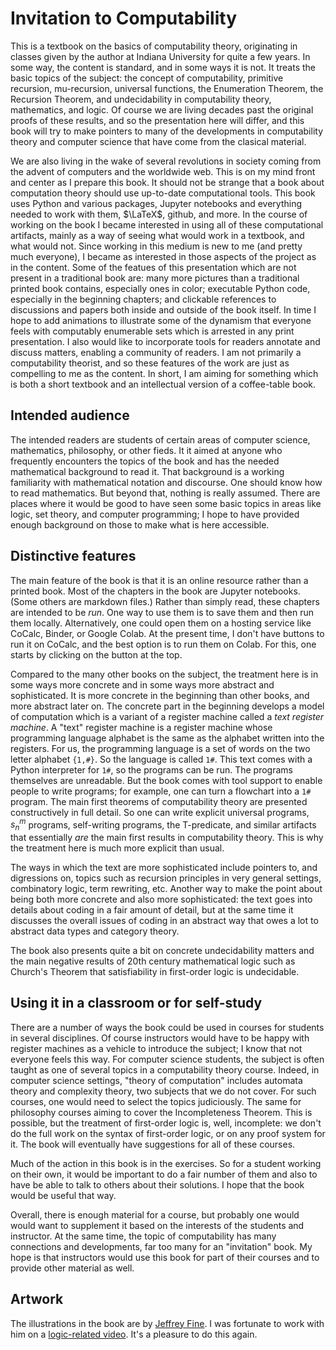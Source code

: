 # Invitation to Computability 

This is a textbook on the basics of computability theory, originating in classes given by the author 
at Indiana University for quite a few years.  In some way, the content is standard, and in some ways it is 
not. It treats the basic topics of the subject: the concept of computability, primitive recursion, 
mu-recursion, universal functions, the Enumeration Theorem, the Recursion Theorem, and undecidability in 
computability theory, mathematics, and logic.  Of course we are living decades past the original proofs of 
these results, and so the presentation here will differ, and this book will try to make pointers to many of the 
developments in computability theory and computer science that have come from the clasical material.

We are also living in the wake of several revolutions in society coming from the advent of computers and the 
worldwide web.  This is on my mind front and center as I prepare this book.  It should not be strange that a 
book about computation theory should use up-to-date computational tools. This book uses Python and various 
packages, Jupyter notebooks and everything needed to work with them, $\LaTeX$, github, and more.  In the 
course of working on the book I became interested in using all of these computational artifacts, mainly as a 
way of seeing what would work in a textbook, and what would not. Since working in this medium is new to me 
(and pretty much everyone), I became as interested in those aspects of the project as in the content.  Some of the featues of  this presentation which are not present in a traditional book are: many more pictures than
a traditional printed book contains, especially ones in color;  executable Python code, especially in the beginning chapters; and clickable references to discussions and papers both inside and outside of the book 
itself. In time I hope to add animations to illustrate some of the dynamism that everyone feels with computably 
enumerable sets which is arrested in any print presentation.
I also would like to incorporate tools for readers annotate and discuss matters, enabling a community of 
readers.  I am not primarily a computability theorist, and so these features of the work are just as 
compelling to me as the content.  In short, I am aiming for something which is both a short textbook and 
an intellectual version of a coffee-table book.

## Intended audience

The intended readers are students of certain areas of computer science, mathematics, philosophy, or other fieds.
It it aimed at anyone who frequently encounters the topics of the book and has the needed mathematical background to
read it.  That background is a working familiarity with mathematical notation and discourse.   One should know
how to read mathematics.  But beyond that, nothing is really assumed.  There are places where it would be good to
have seen some basic topics in areas like logic, set theory, and computer programming; I hope to have provided
enough background on those to make what is here accessible.

## Distinctive features

The main feature of the book is that it is an online resource rather than a printed book.
Most of the chapters in the book are Jupyter notebooks. (Some others are markdown files.)
Rather than simply read, these chapters are intended to  be *run*. One way to use them is to save them and then run them locally.  Alternatively, one could open them  on a hosting service like CoCalc, Binder, or Google Colab. At the present time, I don't have buttons to run it on CoCalc, and the best option is to run them on Colab.  For this, one starts by clicking on the button at the top. 

Compared to the many other books on the subject, the treatment here is in some ways more concrete and in some ways more abstract and sophisticated.  It is more concrete in the beginning than other books, and more abstract later on.  The concrete part in the beginning develops a model of computation which is a variant of a register machine called a *text register machine*.  A "text" register machine is a register machine whose programming language alphabet is the same as the alphabet written into the registers.  For us, the programming language is a set of words on the two letter alphabet ```{1,#}```.  So the language is called ```1#```. This text comes with a Python interpreter for ```1#```, so the programs can be run.  The programs themselves are unreadable.  But the book comes with tool support to enable people to write programs; for example, one can turn a flowchart into a  ```1#``` program.      The main first theorems of computability theory are presented constructively in full detail.   So one can write explicit universal programs, $s^m_n$ programs, self-writing programs, the T-predicate, and similar artifacts that essentially *are* the main first results in computability theory.  This is why the treatment here is much more explicit than usual. 

The ways in which the text are more sophisticated include pointers to, and digressions on, topics such as recursion principles in very general settings, combinatory logic, term rewriting, etc.
Another way to make the point about being both more concrete and also more sophisticated: the text goes into details about coding in a fair amount of detail, but at the same time it discusses the overall issues of coding in an abstract way that owes a lot to abstract data types and category theory.  

The book also presents quite a bit on concrete undecidability matters and the main negative results of 20th century mathematical logic such as Church's Theorem that satisfiability in first-order logic is undecidable.


## Using it in a classroom or for self-study


There are a number of ways the book could be used in courses for students in several disciplines. Of course instructors would have to be happy with register machines as a vehicle to introduce the subject;  I know that not everyone feels this way.    For computer science students, the subject is often taught as one of several topics in a computability theory course.  Indeed, in computer science settings, "theory of computation" includes automata theory and complexity theory, two subjects that we do not cover.   For such courses, one would need to select the topics judiciously.    The same for philosophy courses aiming to cover the Incompleteness Theorem.  This is possible, but the treatment of first-order logic is, well, incomplete: we don't do the full work on the syntax of first-order logic, or on any proof system for it. The book will eventually have suggestions for all of these courses.

Much of the action in this book is in the exercises.   So for a student working on their own, it would be important to do a fair number of them and also to have be able to talk to others about their solutions.  I hope that the book would be useful that way.

Overall, there is enough material for a course, but probably one would would want to supplement it based on the interests of the students and instructor.  At the same time, the topic of computability has many connections and developments, far too many for an "invitation" book.  My hope is that instructors would use this book for part of their courses and to provide other material as well.   

## Artwork

The illustrations in the book are by  <a href="https://www.jeffreyfineart.com/">Jeffrey Fine</a>.  I was fortunate to work with him on a <a href="https://www.youtube.com/watch?v=0cH3rB8dIVo">logic-related video</a>.  It's a pleasure to do this again.
